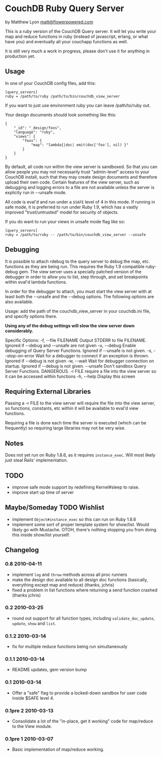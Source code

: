 # CouchDB Ruby Query Server

by Matthew Lyon <matt@flowerpowered.com>

This is a ruby version of the CouchDB Query server. It will let you write your
map and reduce functions in ruby (instead of javascript, erlang, or what have
you) and eventually all your couchapp functions as well.

It is still very much a work in progress, please don't use it for anything in
production yet. 

## Usage

In one of your CouchDB config files, add this:

    [query_servers]
    ruby = /path/to/ruby /path/to/bin/couchdb_view_server

If you want to just use environment ruby you can leave /path/to/ruby out.

Your design documents should look something like this:

    {
        "_id": "_design/foos",
        "language": "ruby",
        "views": {
            "foos": {
                "map": "lambda{|doc| emit(doc['foo'], nil) }"
            }
        }
    }
 
By default, all code run within the view server is sandboxed. So that you can 
allow people you may not necessarily trust "admin-level" access to your CouchDB
install, such that they may create design documents and therefore upload their
own code.  Certain features of the view server, such as debugging and logging
errors to a file are not available unless the server is explicity run in --unsafe
mode.

All code is eval'd and run under a `$SAFE` level of 4 in this mode. If running
in safe mode, it is preferred to run under Ruby 1.9, which has a vastly
improved "trust/untrusted" model for security of objects.

If you do want to run your views in unsafe mode flag like so:

    [query_servers]
    ruby = /path/to/ruby -- /path/to/bin/couchdb_view_server --unsafe
    

## Debugging

It is possible to attach rdebug to the query server to debug the map, etc.
functions as they are being run.  This requires the Ruby 1.9 compatible 
ruby-debug gem.  The view server uses a specially patched version of the
debugger in order to allow you to list, step through, and set breakpoints within
eval'd lambda functions.

In order for the debugger to attach, you must start the view server with at 
least both the --unsafe and the --debug options.  The following options are also
available.

Usage: add the path of the couchdb_view_server in your couchdb.ini file, and
specify options there.

**Using any of the debug settings will slow the view server down considerably.**

Specific Options:
    -f, --file FILENAME              Output STDERR to file FILENAME. Ignored if
 									 --debug and --unsafe are not given
    -u, --debug                      Enable debugging of Query Server Functions. 
 									 	Ignored if --unsafe is not given.
    -s, --stop-on-error              Wait for a debugger to connect if an 
										exception is thrown.  Ignored if --debug
										is not given
    -w, --wait                       Wait for debugger connection on startup. 
										Ignored if --debug is not given.
        --unsafe                     Don't sandbox Query Server Functions. 
										DANGEROUS.
    -r FILE                          require a file into the view server 
										so it can be accessed within functions
    -h, --help                       Display this screen


## Requiring External Libraries

Passing a -r FILE to the view server will require the file into the view server,
so functions, constants, etc within it will be available to eval'd view functions.

Requiring a file is done each time the server is executed (which can be frequently)
so requiring large libraries may not be very wise.

## Notes

Does not yet run on Ruby 1.8.6, as it requires `instance_exec`. Will most
likely just steal Rails' implementation.

## TODO

* improve safe mode support by redefining Kernel#sleep to raise.
* improve start up time of server

## Maybe/Someday TODO Wishlist

* implement `Object#instance_exec` so this can run on Ruby 1.8.6
* implement some sort of proper template system for show/list. Would likely go
  with Mustache. OTOH, there's nothing stopping you from doing this inside
  show/list yourself.

## Changelog

### 0.8 2010-04-11
* implement `log` and `throw` methods across all proc runners
* make the design doc available to all design doc functions (basically,
  everything except map and reduce) (thanks, jchris)
* fixed a problem in list functions where returning a send function crashed
  (thanks jchris)

### 0.2 2010-03-25
* round out support for all function types, including `validate_doc_update`,
  `update`, `show` and `list`.

### 0.1.2 2010-03-14
* fix for multiple reduce functions being run simultaneously

### 0.1.1 2010-03-14
* README updates, gem version bump

### 0.1 2010-03-14
* Offer a "safe" flag to provide a locked-down sandbox for user code inside
  $SAFE level 4.

### 0.1pre 2 2010-03-13
* Consolidate a lot of the "in-place, get it working" code for map/reduce to
  the View module.

### 0.1pre 1 2010-03-07
* Basic implementation of map/reduce working.
